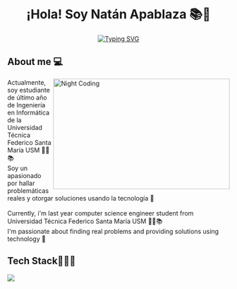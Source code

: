 <h1 align="center">
  ¡Hola! Soy Natán Apablaza 📚🚀  
</h1>
<p align="center">
  <a href="https://git.io/typing-svg"><img src="https://readme-typing-svg.demolab.com?font=Fira+Code&duration=700&pause=1000&color=2493F7&center=true&vCenter=true&width=435&lines=Ingenier%C3%ADa+en+Inform%C3%A1tica;Site+Reliability+Engineering;Software+Engineer" alt="Typing SVG" /></a>
</p>

<h2>‍About me 💻</h2>

<img alt="Night Coding" src="https://cdna.artstation.com/p/assets/images/images/028/102/058/original/pixel-jeff-matrix-s.gif?1593487263" align="right" style="width:400px; height: 250px"/>
Actualmente, soy estudiante de último año de Ingeniería en Informática de la Universidad Técnica Federico Santa María USM 👨‍🎓📚 <br>
Soy un apasionado por hallar problemáticas reales y otorgar soluciones usando la tecnología 🚀
<br>
<br>
Currently, i'm last year computer science engineer student from Universidad Técnica Federico Santa María USM 👨‍🎓📚 <br>
I'm passionate about finding real problems and providing solutions using technology 🚀

<h2 align="left">Tech Stack👨🏻‍💻</h2>
<p>
  <a href="https://skillicons.dev">
    <img src="https://skillicons.dev/icons?i=linux,py,cpp,go,java,js,ts,html,css,bootstrap,postman,git,github,bitbucket,django,angular,react,mongodb,mysql,flutter,dart,docker,kubernetes,prometheus,grafana,jenkins,aws&perline=10" />
  </a>
</p>
